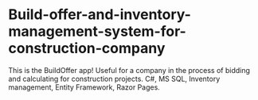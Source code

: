 # Build-offer-and-inventory-management-system-for-construction-company
This is the BuildOffer app! Useful for a company in the process of bidding and calculating for construction projects. C#, MS SQL, Inventory management, Entity Framework, Razor Pages.
